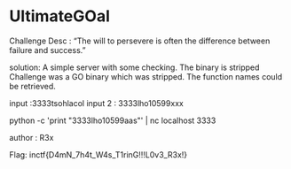 # UltimateGOal

Challenge Desc : “The will to persevere is often the difference between failure and success.”

solution: A simple server with some checking. The binary is stripped
Challenge was a GO binary which was stripped. The function names could be retrieved.

input :3333tsohlacol input 2 : 3333lho10599xxx

python -c 'print "3333lho10599aas"' | nc localhost 3333

author : R3x

Flag: inctf{D4mN_7h4t_W4s_T1rinG!!!L0v3_R3x!}
